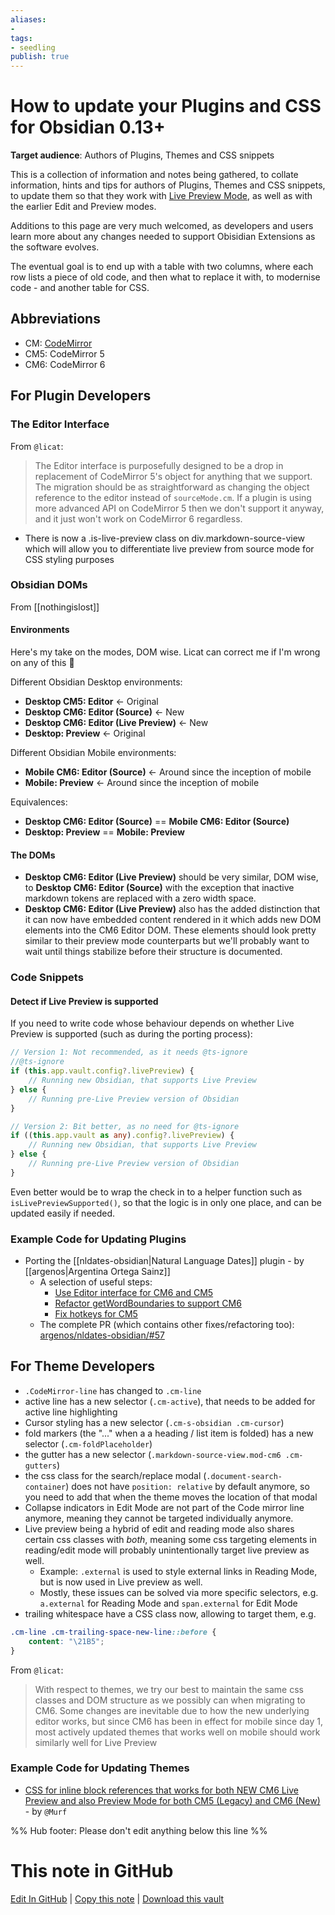 ```yaml
---
aliases: 
- 
tags:
- seedling
publish: true
---
```


# How to update your Plugins and CSS for Obsidian 0.13+

**Target audience**: Authors of Plugins, Themes and CSS snippets

This is a collection of information and notes being gathered, to collate information, hints and tips for authors of Plugins, Themes and CSS snippets, to update them so that they work with [Live Preview Mode](https://twitter.com/obsdmd/status/1458523572448727051), as well as with the earlier Edit and Preview modes.

Additions to this page are very much welcomed, as developers and users learn more about any changes needed to support Obisidian Extensions as the software evolves.

The eventual goal is to end up with a table with two columns, where each row lists a piece of old code, and then what to replace it with, to modernise code - and another table for CSS.

## Abbreviations

- CM: [CodeMirror](https://codemirror.net)
- CM5: CodeMirror 5
- CM6: CodeMirror 6

## For Plugin Developers

### The Editor Interface

From `@licat`:

> The Editor interface is purposefully designed to be a drop in replacement of CodeMirror 5's object for anything that we support. The migration should be as straightforward as changing the object reference to the editor instead of `sourceMode.cm`. If a plugin is using more advanced API on CodeMirror 5 then we don't support it anyway, and it just won't work on CodeMirror 6 regardless.

- There is now a .is-live-preview class on div.markdown-source-view which will allow you to differentiate live preview from source mode for CSS styling purposes

### Obsidian DOMs

From [[nothingislost]]

#### Environments

Here's my take on the modes, DOM wise. Licat can correct me if I'm wrong on any of this 🙂

Different Obsidian Desktop environments:

- **Desktop CM5: Editor** <- Original
- **Desktop CM6: Editor (Source)** <- New
- **Desktop CM6: Editor (Live Preview)** <- New
- **Desktop: Preview** <- Original

Different Obsidian Mobile environments:

- **Mobile CM6: Editor (Source)** <- Around since the inception of mobile
- **Mobile: Preview** <- Around since the inception of mobile

Equivalences:

- **Desktop CM6: Editor (Source)** == **Mobile CM6: Editor (Source)**
- **Desktop: Preview** == **Mobile: Preview**

#### The DOMs

- **Desktop CM6: Editor (Live Preview)** should be very similar, DOM wise, to **Desktop CM6: Editor (Source)** with the exception that inactive markdown tokens are replaced with a zero width space.
- **Desktop CM6: Editor (Live Preview)** also has the added distinction that it can now have embedded content rendered in it which adds new DOM elements into the CM6 Editor DOM. These elements should look pretty similar to their preview mode counterparts but we'll probably want to wait until things stabilize before their structure is documented.

### Code Snippets

#### Detect if Live Preview is supported

If you need to write code whose behaviour depends on whether Live Preview is supported (such as during the porting process):

```typescript
// Version 1: Not recommended, as it needs @ts-ignore
//@ts-ignore
if (this.app.vault.config?.livePreview) {
    // Running new Obsidian, that supports Live Preview
} else {
    // Running pre-Live Preview version of Obsidian
}
```

```typescript
// Version 2: Bit better, as no need for @ts-ignore
if ((this.app.vault as any).config?.livePreview) {
    // Running new Obsidian, that supports Live Preview
} else {
    // Running pre-Live Preview version of Obsidian
}
```

Even better would be to wrap the check in to a helper function such as `isLivePreviewSupported()`, so that the logic is in only one place, and can be updated easily if needed.

### Example Code for Updating Plugins

- Porting the [[nldates-obsidian|Natural Language Dates]] plugin - by [[argenos|Argentina Ortega Sainz]]
	- A selection of useful steps:
		- [Use Editor interface for CM6 and CM5](https://github.com/argenos/nldates-obsidian/pull/57/commits/642bac6977597dc48ec994ecc1bcf957097647dd)
		- [Refactor getWordBoundaries to support CM6](https://github.com/argenos/nldates-obsidian/pull/57/commits/16e103335409df6f259a9ef0fc65cb3f4fe55f40)
		- [Fix hotkeys for CM5](https://github.com/argenos/nldates-obsidian/pull/57/commits/6094aa7c056954b9f3caf5376a66f10faccf6d82)
	- The complete PR (which contains other fixes/refactoring too): [argenos/nldates-obsidian/#57](https://github.com/argenos/nldates-obsidian/pull/57 "https://github.com/argenos/nldates-obsidian/pull/57")

## For Theme Developers

- `.CodeMirror-line` has changed to `.cm-line`
- active line has a new selector (`.cm-active`), that needs to be added for active line highlighting
- Cursor styling has a new selector (`.cm-s-obsidian .cm-cursor`)
- fold markers (the "..." when a a heading / list item is folded) has a new selector (`.cm-foldPlaceholder`)
- the gutter has a new selector (`.markdown-source-view.mod-cm6 .cm-gutters`)
- the css class for the search/replace modal (`.document-search-container`) does not have `position: relative` by default anymore, so you need to add that when the theme moves the location of that modal
- Collapse indicators in Edit Mode are not part of the Code mirror line anymore, meaning they cannot be targeted individually anymore.
- Live preview being a hybrid of edit and reading mode also shares certain css classes with *both*, meaning some css targeting elements in reading/edit mode will probably unintentionally target live preview as well. 
	- Example: `.external` is used to style external links in Reading Mode, but is now used in Live preview as well. 
	- Mostly, these issues can be solved via more specific selectors, e.g. `a.external` for Reading Mode and `span.external` for Edit Mode
- trailing whitespace have a CSS class now, allowing to target them, e.g. 

```css
.cm-line .cm-trailing-space-new-line::before {
	content: "\21B5";
}
```

From `@licat`:

> With respect to themes, we try our best to maintain the same css classes and DOM structure as we possibly can when migrating to CM6. Some changes are inevitable due to how the new underlying editor works, but since CM6 has been in effect for mobile since day 1, most actively updated themes that works well on mobile should work similarly well for Live Preview

### Example Code for Updating Themes

- [CSS for inline block references that works for both NEW CM6 Live Preview and also Preview Mode for both CM5 (Legacy) and CM6 (New)](https://gist.github.com/GitMurf/46c9ae78d6c3ce53d42d7832c7601271) - by `@Murf`

%% Hub footer: Please don't edit anything below this line %%

# This note in GitHub

<span class="git-footer">[Edit In GitHub](https://github.dev/obsidian-community/obsidian-hub/blob/main/04%20-%20Guides%2C%20Workflows%2C%20%26%20Courses/Guides/How%20to%20update%20your%20plugins%20and%20CSS%20for%20live%20preview.md "git-hub-edit-note") | [Copy this note](https://raw.githubusercontent.com/obsidian-community/obsidian-hub/main/04%20-%20Guides%2C%20Workflows%2C%20%26%20Courses/Guides/How%20to%20update%20your%20plugins%20and%20CSS%20for%20live%20preview.md "git-hub-copy-note") | [Download this vault](https://github.com/obsidian-community/obsidian-hub/archive/refs/heads/main.zip "git-hub-download-vault") </span>